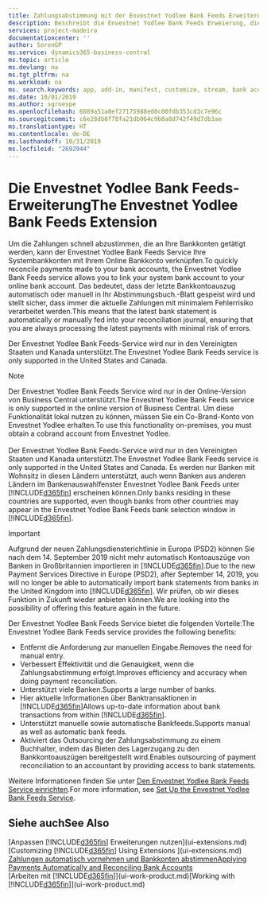 ```yaml
---
title: Zahlungsabstimmung mit der Envestnet Yodlee Bank Feeds Erweiterung | Microsoft Docs
description: Beschreibt die Envestnet Yodlee Bank Feeds Erweierung, die die Bankkonten verknüpft, sodass Sie schnell Zahlungen abgleichen können.
services: project-madeira
documentationcenter: ''
author: SorenGP
ms.service: dynamics365-business-central
ms.topic: article
ms.devlang: na
ms.tgt_pltfrm: na
ms.workload: na
ms. search.keywords: app, add-in, manifest, customize, stream, bank account link
ms.date: 10/01/2019
ms.author: sgroespe
ms.openlocfilehash: 6089a51a0ef27175988ed0c00fdb353cd3c7e96c
ms.sourcegitcommit: c6e28db8f78fa21db064c9b8a8d742f49d7db3ae
ms.translationtype: HT
ms.contentlocale: de-DE
ms.lasthandoff: 10/31/2019
ms.locfileid: "2692944"
---
```

# <a name="the-envestnet-yodlee-bank-feeds-extension"></a><span data-ttu-id="e4c45-103">Die Envestnet Yodlee Bank Feeds-Erweiterung</span><span class="sxs-lookup"><span data-stu-id="e4c45-103">The Envestnet Yodlee Bank Feeds Extension</span></span>
<span data-ttu-id="e4c45-104">Um die Zahlungen schnell abzustimmen, die an Ihre Bankkonten getätigt werden, kann der Envestnet Yodlee Bank Feeds Service Ihre Systembankkonten mit Ihrem Online Bankkonto verknüpfen.</span><span class="sxs-lookup"><span data-stu-id="e4c45-104">To quickly reconcile payments made to your bank accounts, the Envestnet Yodlee Bank Feeds service allows you to link your system bank account to your online bank account.</span></span> <span data-ttu-id="e4c45-105">Das bedeutet, dass der letzte Bankkontoauszug automatisch oder manuell in Ihr Abstimmungsbuch.-Blatt gespeist wird und stellt sicher, dass immer die aktuelle Zahlungen mit minimalem Fehlerrisiko verarbeitet werden.</span><span class="sxs-lookup"><span data-stu-id="e4c45-105">This means that the latest bank statement is automatically or manually fed into your reconciliation journal, ensuring that you are always processing the latest payments with minimal risk of errors.</span></span>

<span data-ttu-id="e4c45-106">Der Envestnet Yodlee Bank Feeds-Service wird nur in den Vereinigten Staaten und Kanada unterstützt.</span><span class="sxs-lookup"><span data-stu-id="e4c45-106">The Envestnet Yodlee Bank Feeds service is only supported in the United States and Canada.</span></span>

> [!NOTE]
> <span data-ttu-id="e4c45-107">Der Envestnet Yodlee Bank Feeds Service wird nur in der Online-Version von Business Central unterstützt.</span><span class="sxs-lookup"><span data-stu-id="e4c45-107">The Envestnet Yodlee Bank Feeds service is only supported in the online version of Business Central.</span></span> <span data-ttu-id="e4c45-108">Um diese Funktionalität lokal nutzen zu können, müssen Sie ein Co-Brand-Konto von Envestnet Yodlee erhalten.</span><span class="sxs-lookup"><span data-stu-id="e4c45-108">To use this functionality on-premises, you must obtain a cobrand account from Envestnet Yodlee.</span></span><br /><br />
> <span data-ttu-id="e4c45-109">Der Envestnet Yodlee Bank Feeds-Service wird nur in den Vereinigten Staaten und Kanada unterstützt.</span><span class="sxs-lookup"><span data-stu-id="e4c45-109">The Envestnet Yodlee Bank Feeds service is only supported in the United States and Canada.</span></span>
> <span data-ttu-id="e4c45-110">Es werden nur Banken mit Wohnsitz in diesen Ländern unterstützt, auch wenn Banken aus anderen Ländern im Bankenauswahlfenster Envestnet Yodlee Bank Feeds unter [!INCLUDE[d365fin](includes/d365fin_md.md)] erscheinen können.</span><span class="sxs-lookup"><span data-stu-id="e4c45-110">Only banks residing in these countries are supported, even though banks from other countries may appear in the Envestnet Yodlee Bank Feeds bank selection window in [!INCLUDE[d365fin](includes/d365fin_md.md)].</span></span>

> [!IMPORTANT]
> <span data-ttu-id="e4c45-111">Aufgrund der neuen Zahlungsdiensterichtlinie in Europa (PSD2) können Sie nach dem 14. September 2019 nicht mehr automatisch Kontoauszüge von Banken in Großbritannien importieren in [!INCLUDE[d365fin](includes/d365fin_md.md)].</span><span class="sxs-lookup"><span data-stu-id="e4c45-111">Due to the new Payment Services Directive in Europe (PSD2), after September 14, 2019, you will no longer be able to automatically import bank statements from banks in the United Kingdom into [!INCLUDE[d365fin](includes/d365fin_md.md)].</span></span> <span data-ttu-id="e4c45-112">Wir prüfen, ob wir dieses Funktion in Zukunft wieder anbieten können.</span><span class="sxs-lookup"><span data-stu-id="e4c45-112">We are looking into the possibility of offering this feature again in the future.</span></span>

<span data-ttu-id="e4c45-113">Der Envestnet Yodlee Bank Feeds Service bietet die folgenden Vorteile:</span><span class="sxs-lookup"><span data-stu-id="e4c45-113">The Envestnet Yodlee Bank Feeds service provides the following benefits:</span></span>

* <span data-ttu-id="e4c45-114">Entfernt die Anforderung zur manuellen Eingabe.</span><span class="sxs-lookup"><span data-stu-id="e4c45-114">Removes the need for manual entry.</span></span>
* <span data-ttu-id="e4c45-115">Verbessert Effektivität und die Genauigkeit, wenn die Zahlungsabstimmung erfolgt.</span><span class="sxs-lookup"><span data-stu-id="e4c45-115">Improves efficiency and accuracy when doing payment reconciliation.</span></span>
* <span data-ttu-id="e4c45-116">Unterstützt viele Banken.</span><span class="sxs-lookup"><span data-stu-id="e4c45-116">Supports a large number of banks.</span></span>
* <span data-ttu-id="e4c45-117">Hier aktuelle Informationen über Banktransaktionen in [!INCLUDE[d365fin](includes/d365fin_md.md)]</span><span class="sxs-lookup"><span data-stu-id="e4c45-117">Allows up-to-date information about bank transactions from within [!INCLUDE[d365fin](includes/d365fin_md.md)].</span></span>
* <span data-ttu-id="e4c45-118">Unterstützt manuelle sowie automatische Bankfeeds.</span><span class="sxs-lookup"><span data-stu-id="e4c45-118">Supports manual as well as automatic bank feeds.</span></span>
* <span data-ttu-id="e4c45-119">Aktiviert das Outsourcing der Zahlungsabstimmung zu einem Buchhalter, indem das Bieten des Lagerzugang zu den Bankkontoauszügen bereitgestellt wird.</span><span class="sxs-lookup"><span data-stu-id="e4c45-119">Enables outsourcing of payment reconciliation to an accountant by providing access to bank statements.</span></span>

<span data-ttu-id="e4c45-120">Weitere Informationen finden Sie unter [Den Envestnet Yodlee Bank Feeds Service einrichten](bank-how-setup-bank-statement-service.md).</span><span class="sxs-lookup"><span data-stu-id="e4c45-120">For more information, see [Set Up the Envestnet Yodlee Bank Feeds Service](bank-how-setup-bank-statement-service.md).</span></span>

## <a name="see-also"></a><span data-ttu-id="e4c45-121">Siehe auch</span><span class="sxs-lookup"><span data-stu-id="e4c45-121">See Also</span></span>
<span data-ttu-id="e4c45-122">[Anpassen [!INCLUDE[d365fin](includes/d365fin_md.md)] Erweiterungen nutzen](ui-extensions.md)  </span><span class="sxs-lookup"><span data-stu-id="e4c45-122">[Customizing [!INCLUDE[d365fin](includes/d365fin_md.md)] Using Extensions ](ui-extensions.md)  </span></span>  
[<span data-ttu-id="e4c45-123">Zahlungen automatisch vornehmen und Bankkonten abstimmen</span><span class="sxs-lookup"><span data-stu-id="e4c45-123">Applying Payments Automatically and Reconciling Bank Accounts</span></span>](receivables-apply-payments-auto-reconcile-bank-accounts.md)  
<span data-ttu-id="e4c45-124">[Arbeiten mit [!INCLUDE[d365fin](includes/d365fin_md.md)]](ui-work-product.md)</span><span class="sxs-lookup"><span data-stu-id="e4c45-124">[Working with [!INCLUDE[d365fin](includes/d365fin_md.md)]](ui-work-product.md)</span></span>
